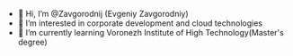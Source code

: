 - 👋 Hi, I’m @Zavgorodnij (Evgeniy Zavgorodniy)
- 👀 I’m interested in corporate development and cloud technologies
- 🌱 I’m currently learning Voronezh Institute of High Technology(Master's degree)

<!---
Zavgorodnij/Zavgorodnij is a ✨ special ✨ repository because its `README.md` (this file) appears on your GitHub profile.
You can click the Preview link to take a look at your changes.
--->
